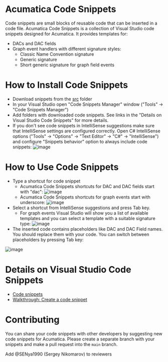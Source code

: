 # Acumatica Code Snippets
Code snippets are small blocks of reusable code that can be inserted in a code file.
Acumatica Code Snippets is a collection of Visual Studio code snippets designed for Acumatica.
It provides templates for:
* DACs and DAC fields
* Graph event handlers with different signature styles:
   * Classic Name Convention signature
   * Generic signature
   * Short generic signature for graph field events

# How to Install Code Snippets
* Download snippets from the [src](src) folder
* In your Visual Studio open "Code Snippets Manager" window ("Tools" -> "Code Snippets Manager")
* Add folders with downloaded code snippets. See links in the "Details on Visual Studio Code Snippets" for more details.
* If you don't see code snippets in IntelliSense suggestions make sure that IntelliSense settings are configured correctly. Open C# IntelliSense options ("Tools" -> "Options" -> "Text Editor" -> "C#" -> "IntelliSense") and configure "Snippets behavior" option to always include code snippets:
![image](https://user-images.githubusercontent.com/7687400/170328213-319a7e29-7de5-4a19-be0a-c277fb2bb29e.png)


# How to Use Code Snippets
* Type a shortcut for code snippet
    * Acumatica Code Snippets shortcuts for DAC and DAC fields start with "dac":
    ![image](https://user-images.githubusercontent.com/7687400/170328654-d343c2da-9659-4e6c-b1c8-c894dad99292.png)
    * Acumatica Code Snippets shortcuts for graph events start with underscore:
    ![image](https://user-images.githubusercontent.com/7687400/170328832-e7b23426-4a9e-4298-b53a-434a82501896.png)
* Select a shortcut from IntelliSense suggestions and press Tab key.
    *  For graph events Visual Studio will show you a list of available templates and you can select a template with a suitable signature type: 
  ![image](https://user-images.githubusercontent.com/7687400/170329005-2e854976-2a4b-4c58-bb08-ebcd66df0931.png)
* The inserted code contains placeholders like DAC and DAC Field names. You should replace them with your code. You can switch between placeholders by pressing Tab key:


![image](https://user-images.githubusercontent.com/7687400/170331206-ee2f35b8-028f-4d9c-be44-f489783ac4c5.png)

# Details on Visual Studio Code Snippets
* [Code snippets](https://docs.microsoft.com/en-us/visualstudio/ide/code-snippets?view=vs-2022)
* [Walkthrough: Create a code snippet](https://docs.microsoft.com/en-us/visualstudio/ide/walkthrough-creating-a-code-snippet?view=vs-2022)

# Contributing
You can share your code snippets with other developers by suggesting new code snippets for Acumatica. 
Please create a separate branch with your snippets and make a pull request into the `main` branch. 

Add @SENya1990 (Sergey Nikomarov) to reviewers
